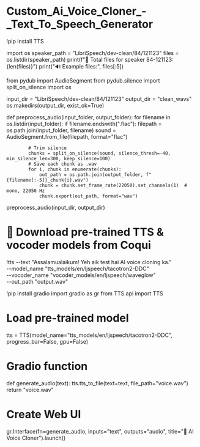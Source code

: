 # Custom_Ai_Voice_Cloner_-_Text_To_Speech_Generator
!pip install TTS

import os
speaker_path = "LibriSpeech/dev-clean/84/121123"
files = os.listdir(speaker_path)
print(f"🎤 Total files for speaker 84-121123: {len(files)}")
print("🔊 Example files:", files[:5])


from pydub import AudioSegment
from pydub.silence import split_on_silence
import os

input_dir = "LibriSpeech/dev-clean/84/121123"
output_dir = "clean_wavs"
os.makedirs(output_dir, exist_ok=True)

def preprocess_audio(input_folder, output_folder):
    for filename in os.listdir(input_folder):
        if filename.endswith(".flac"):
            filepath = os.path.join(input_folder, filename)
            sound = AudioSegment.from_file(filepath, format="flac")

            # Trim silence
            chunks = split_on_silence(sound, silence_thresh=-40, min_silence_len=300, keep_silence=100)
            # Save each chunk as .wav
            for i, chunk in enumerate(chunks):
                out_path = os.path.join(output_folder, f"{filename[:-5]}_chunk{i}.wav")
                chunk = chunk.set_frame_rate(22050).set_channels(1)  # mono, 22050 Hz
                chunk.export(out_path, format="wav")
preprocess_audio(input_dir, output_dir)

# 🔽 Download pre-trained TTS & vocoder models from Coqui
!tts --text "Assalamualaikum! Yeh aik test hai AI voice cloning ka." \
    --model_name "tts_models/en/ljspeech/tacotron2-DDC" \
    --vocoder_name "vocoder_models/en/ljspeech/waveglow" \
    --out_path "output.wav"


!pip install gradio
import gradio as gr
from TTS.api import TTS
# Load pre-trained model
tts = TTS(model_name="tts_models/en/ljspeech/tacotron2-DDC", progress_bar=False, gpu=False)
# Gradio function
def generate_audio(text):
    tts.tts_to_file(text=text, file_path="voice.wav")
    return "voice.wav"
# Create Web UI
gr.Interface(fn=generate_audio, inputs="text", outputs="audio", title="🎤 AI Voice Cloner").launch()

